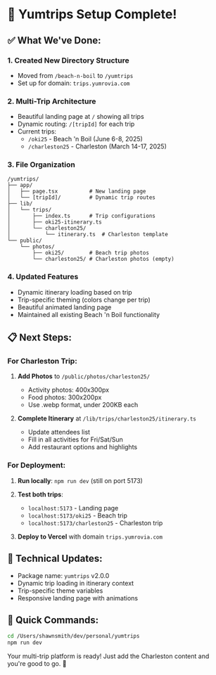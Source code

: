 # 🎉 Yumtrips Setup Complete!

## ✅ What We've Done:

### 1. **Created New Directory Structure**
- Moved from `/beach-n-boil` to `/yumtrips`
- Set up for domain: `trips.yumrovia.com`

### 2. **Multi-Trip Architecture**
- Beautiful landing page at `/` showing all trips
- Dynamic routing: `/[tripId]` for each trip
- Current trips:
  - `/oki25` - Beach 'n Boil (June 6-8, 2025)
  - `/charleston25` - Charleston (March 14-17, 2025)

### 3. **File Organization**
```
/yumtrips/
├── app/
│   ├── page.tsx          # New landing page
│   └── [tripId]/         # Dynamic trip routes
├── lib/
│   └── trips/
│       ├── index.ts      # Trip configurations
│       ├── oki25-itinerary.ts
│       └── charleston25/
│           └── itinerary.ts  # Charleston template
└── public/
    └── photos/
        ├── oki25/        # Beach trip photos
        └── charleston25/ # Charleston photos (empty)
```

### 4. **Updated Features**
- Dynamic itinerary loading based on trip
- Trip-specific theming (colors change per trip)
- Beautiful animated landing page
- Maintained all existing Beach 'n Boil functionality

## 📋 Next Steps:

### For Charleston Trip:
1. **Add Photos** to `/public/photos/charleston25/`
   - Activity photos: 400x300px
   - Food photos: 300x200px
   - Use .webp format, under 200KB each

2. **Complete Itinerary** at `/lib/trips/charleston25/itinerary.ts`
   - Update attendees list
   - Fill in all activities for Fri/Sat/Sun
   - Add restaurant options and highlights

### For Deployment:
1. **Run locally**: `npm run dev` (still on port 5173)
2. **Test both trips**:
   - `localhost:5173` - Landing page
   - `localhost:5173/oki25` - Beach trip
   - `localhost:5173/charleston25` - Charleston trip

3. **Deploy to Vercel** with domain `trips.yumrovia.com`

## 🔧 Technical Updates:
- Package name: `yumtrips` v2.0.0
- Dynamic trip loading in itinerary context
- Trip-specific theme variables
- Responsive landing page with animations

## 📁 Quick Commands:
```bash
cd /Users/shawnsmith/dev/personal/yumtrips
npm run dev
```

Your multi-trip platform is ready! Just add the Charleston content and you're good to go. 🚀
